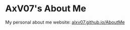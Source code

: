 # AxV07's About Me
My personal about me website: [alxv07.github.io/AboutMe](https://alxv07.github.io/AboutMe/)
